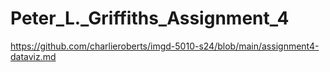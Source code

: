 # Peter_L._Griffiths_Assignment_4
https://github.com/charlieroberts/imgd-5010-s24/blob/main/assignment4-dataviz.md
